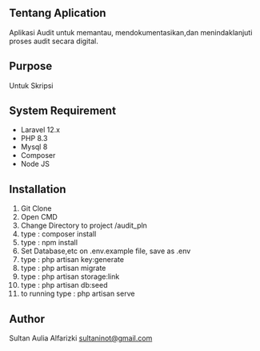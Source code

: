 ## Tentang Aplication
Aplikasi Audit untuk memantau, mendokumentasikan,dan menindaklanjuti proses audit secara digital.

## Purpose
Untuk Skripsi

## System Requirement
- Laravel 12.x
- PHP 8.3
- Mysql 8
- Composer
- Node JS

## Installation
1. Git Clone 
2. Open CMD
3. Change Directory to project /audit_pln
4. type : composer install
5. type : npm install
6. Set Database,etc on .env.example file, save as .env
7. type : php artisan key:generate
8. type : php artisan migrate
9. type : php artisan storage:link
10. type : php artisan db:seed
11. to running type : php artisan serve

## Author
Sultan Aulia Alfarizki [sultaninot@gmail.com](mailto:sultaninot@gmail.com)
